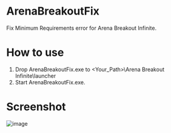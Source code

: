 # ArenaBreakoutFix
Fix Minimum Requirements error for Arena Breakout Infinite.

# How to use
1. Drop ArenaBreakoutFix.exe to <Your_Path>\Arena Breakout Infinite\launcher
2. Start ArenaBreakoutFix.exe.

# Screenshot
![image](https://github.com/alwaysolohere/ArenaBreakoutFix/assets/52857880/1cf5f615-cca0-4860-8623-16d910284735)

